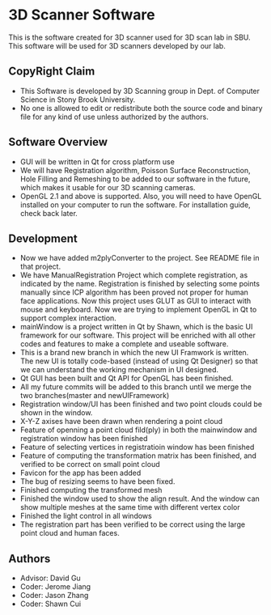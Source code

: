 3D Scanner Software
=================

This is the software created for 3D scanner used for 3D scan lab in SBU. This software will be used for 3D scanners developed by our lab.

CopyRight Claim
----
* This Software is developed by 3D Scanning group in Dept. of Computer Science in Stony Brook University. 
* No one is allowed to edit or redistribute both the source code and binary file for any kind of use unless authorized by the authors.

Software Overview
---
* GUI will be written in Qt for cross platform use
* We will have Registration algorithm, Poisson Surface Reconstruction, Hole Filling and Remeshing to be added to our software in the future, which makes it usable for our 3D scanning cameras.
* OpenGL 2.1 and above is supported. Also, you will need to have OpenGL installed on your computer to run the software. For installation guide, check back later.

Development
---
* Now we have added m2plyConverter to the project. See README file in that project.
* We have ManualRegistration Project which complete registration, as indicated by the name. Registration is finished by selecting some points manually since ICP algorithm has been proved not proper for human face applications. Now this project uses GLUT as GUI to interact with mouse and keyboard. Now we are trying to implement OpenGL in Qt to support complex interaction.
* mainWindow is a project written in Qt by Shawn, which is the basic UI framework for our software. This project will be enriched with all other codes and features to make a complete and useable software.
* This is a brand new branch in which the new UI Framwork is written. The new UI is totally code-based (instead of using Qt Designer) so that we can understand the working mechanism in UI designed.
* Qt GUI has been built and Qt API for OpenGL has been finished.
* All my future commits will be added to this branch until we merge the two branches(master and newUIFramework)
* Registration window/UI has been finished and two point clouds could be shown in the window. 
* X-Y-Z axises have been drawn when rendering a point cloud
* Feature of openning a point cloud fild(ply) in both the mainwindow and registration window has been finished
* Feature of selecting vertices in registratioin window has been finished
* Feature of computing the transformation matrix has been finished, and verified to be correct on small point cloud
* Favicon for the app has been added
* The bug of resizing seems to have been fixed.
* Finished computing the transformed mesh
* Finished the window used to show the align result. And the window can show multiple meshes at the same time with different vertex color
* Finished the light control in all windows
* The registration part has been verified to be correct using the large point cloud and human faces.

Authors
---
* Advisor: David Gu
* Coder: Jerome Jiang
* Coder: Jason Zhang
* Coder: Shawn Cui

